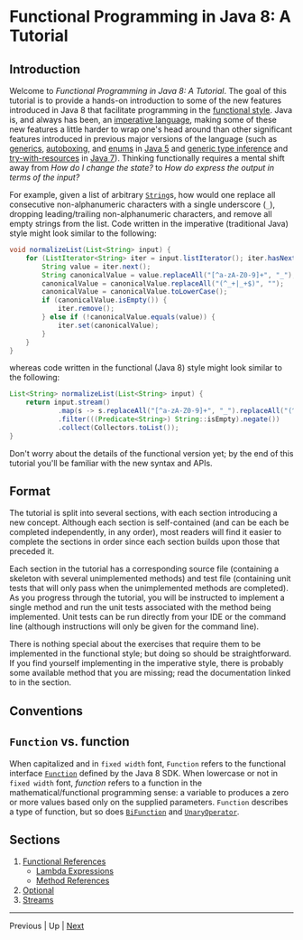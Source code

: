 # Functional Programming in Java 8: A Tutorial

## Introduction

Welcome to *Functional Programming in Java 8: A Tutorial*. The goal of this
tutorial is to provide a hands-on introduction to some of the new features
introduced in Java 8 that facilitate programming in the
[functional style](https://en.wikipedia.org/wiki/Functional_programming). Java
is, and always has been, an
[imperative language](https://en.wikipedia.org/wiki/Imperative_programming),
making some of these new features a little harder to wrap one's head around than
other significant features introduced in previous major versions of the language
(such as
[generics](https://docs.oracle.com/javase/tutorial/java/generics/index.html),
[autoboxing](https://docs.oracle.com/javase/tutorial/java/data/autoboxing.html),
and [enums](://docs.oracle.com/javase/tutorial/java/javaOO/enum.html) in
[Java 5](http://docs.oracle.com/javase/1.5.0/docs/relnotes/features.html) and
[generic type inference](http://docs.oracle.com/javase/tutorial/java/generics/genTypeInference.html)
and
[try-with-resources](https://docs.oracle.com/javase/tutorial/essential/exceptions/tryResourceClose.html)
in
[Java 7](http://www.oracle.com/technetwork/java/javase/jdk7-relnotes-418459.html)).
Thinking functionally requires a mental shift away from *How do I change the
state?* to *How do express the output in terms of the input?*

For example, given a list of arbitrary
[`String`](http://docs.oracle.com/javase/8/docs/api/java/lang/String.html)s,
how would one replace all consecutive non-alphanumeric characters with a single
underscore (`_`), dropping leading/trailing non-alphanumeric characters, and
remove all empty strings from the list. Code written in the imperative
(traditional Java) style might look similar to the following:

``` java
void normalizeList(List<String> input) {
    for (ListIterator<String> iter = input.listIterator(); iter.hasNext();) {
        String value = iter.next();
        String canonicalValue = value.replaceAll("[^a-zA-Z0-9]+", "_");
        canonicalValue = canonicalValue.replaceAll("(^_+|_+$)", "");
        canonicalValue = canonicalValue.toLowerCase();
        if (canonicalValue.isEmpty()) {
            iter.remove();
        } else if (!canonicalValue.equals(value)) {
            iter.set(canonicalValue);
        }
    }
}
```

whereas code written in the functional (Java 8) style might look similar to the
following:

``` java
List<String> normalizeList(List<String> input) {
    return input.stream()
            .map(s -> s.replaceAll("[^a-zA-Z0-9]+", "_").replaceAll("(^_+|_+$)", "").toLowerCase())
            .filter(((Predicate<String>) String::isEmpty).negate())
            .collect(Collectors.toList());
}
```

Don't worry about the details of the functional version yet; by the end of this
tutorial you'll be familiar with the new syntax and APIs.

## Format

The tutorial is split into several sections, with each section introducing a new
concept. Although each section is self-contained (and can be each be completed
independently, in any order), most readers will find it easier to complete the
sections in order since each section builds upon those that preceded it.

Each section in the tutorial has a corresponding source file (containing a
skeleton with several unimplemented methods) and test file (containing unit
tests that will only pass when the unimplemented methods are completed). As you
progress through the tutorial, you will be instructed to implement a single
method and run the unit tests associated with the method being implemented. Unit
tests can be run directly from your IDE or the command line (although
instructions will only be given for the command line).

There is nothing special about the exercises that require them to be implemented
in the functional style; but doing so should be straightforward. If you find
yourself implementing in the imperative style, there is probably some available
method that you are missing; read the documentation linked to in the section.

## Conventions

## `Function` vs. function

When capitalized and in `fixed width` font, `Function` refers to the functional
interface
[`Function`](https://docs.oracle.com/javase/8/docs/api/java/util/function/Function.html)
defined by the Java 8 SDK.  When lowercase or not in `fixed width` font,
*function* refers to a function in the mathematical/functional programming
sense: a variable to produces a zero or more values based only on the supplied
parameters. `Function` describes a type of function, but so does
[`BiFunction`](https://docs.oracle.com/javase/8/docs/api/java/util/function/BiFunction.html)
and
[`UnaryOperator`](https://docs.oracle.com/javase/8/docs/api/java/util/function/UnaryOperator.html).

## Sections

1. [Functional References](functional.md)
   * [Lambda Expressions](lambda_expressions.md)
   * [Method References](method_references.md)
2. [Optional](optional.md)
3. [Streams](streams.md)

---

Previous | Up | [Next](functional.md)
